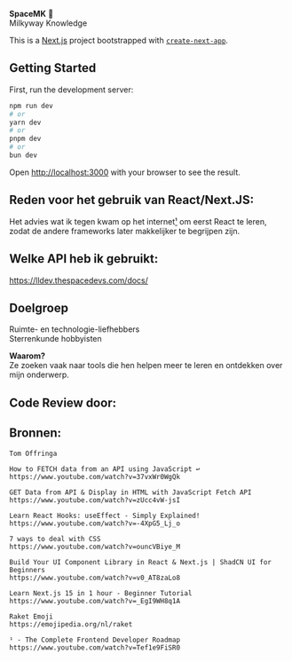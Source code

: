 __SpaceMK__ 🚀<br>
Milkyway Knowledge

This is a [Next.js](https://nextjs.org) project bootstrapped with [`create-next-app`](https://nextjs.org/docs/app/api-reference/cli/create-next-app).

## Getting Started

First, run the development server:

```bash
npm run dev
# or
yarn dev
# or
pnpm dev
# or
bun dev
```
Open [http://localhost:3000](http://localhost:3000) with your browser to see the result.

## Reden voor het gebruik van React/Next.JS:
Het advies wat ik tegen kwam op het internet[¹](https://nextjs.org](https://www.youtube.com/watch?v=Tef1e9FiSR0)) om eerst React te leren, zodat de andere frameworks later makkelijker te begrijpen zijn.

## Welke API heb ik gebruikt:
https://lldev.thespacedevs.com/docs/

## Doelgroep
Ruimte- en technologie-liefhebbers<br>
Sterrenkunde hobbyisten<br>

__Waarom?__<br>
Ze zoeken vaak naar tools die hen helpen meer te leren en ontdekken over mijn onderwerp.

## Code Review door:

## Bronnen:
```
Tom Offringa

How to FETCH data from an API using JavaScript ↩️
https://www.youtube.com/watch?v=37vxWr0WgQk

GET Data from API & Display in HTML with JavaScript Fetch API
https://www.youtube.com/watch?v=zUcc4vW-jsI

Learn React Hooks: useEffect - Simply Explained!
https://www.youtube.com/watch?v=-4XpG5_Lj_o

7 ways to deal with CSS
https://www.youtube.com/watch?v=ouncVBiye_M

Build Your UI Component Library in React & Next.js | ShadCN UI for Beginners
https://www.youtube.com/watch?v=v0_AT8zaLo8

Learn Next.js 15 in 1 hour - Beginner Tutorial
https://www.youtube.com/watch?v=_EgI9WH8q1A

Raket Emoji
https://emojipedia.org/nl/raket

¹ - The Complete Frontend Developer Roadmap
https://www.youtube.com/watch?v=Tef1e9FiSR0
